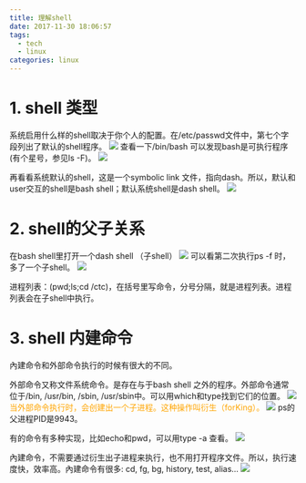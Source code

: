 ```yaml
---
title: 理解shell
date: 2017-11-30 18:06:57
tags:
  - tech
  - linux
categories: linux
---
```


# 1. shell 类型
系统启用什么样的shell取决于你个人的配置。在/etc/passwd文件中，第七个字段列出了默认的shell程序。
![](http://mitre.oss-cn-hangzhou.aliyuncs.com/blog_pic/shell-lijie.png)
查看一下/bin/bash 可以发现bash是可执行程序(有个星号，参见ls -F)。
![](http://mitre.oss-cn-hangzhou.aliyuncs.com/blog_pic/ls-bashshell.png)

再看看系统默认的shell，这是一个symbolic link 文件，指向dash。所以，默认和user交互的shell是bash shell；默认系统shell是dash shell。
![](http://mitre.oss-cn-hangzhou.aliyuncs.com/blog_pic/bin-sh-ls.png)

# 2. shell的父子关系
在bash shell里打开一个dash shell （子shell）
![](http://mitre.oss-cn-hangzhou.aliyuncs.com/chile-shell.png)
可以看第二次执行ps -f 时，多了一个子shell。
![](http://mitre.oss-cn-hangzhou.aliyuncs.com/child-shell2.png)

进程列表：(pwd;ls;cd /ctc)，在括号里写命令，分号分隔，就是进程列表。进程列表会在子shell中执行。

# 3. shell 内建命令
內建命令和外部命令执行的时候有很大的不同。

外部命令又称文件系统命令。是存在与于bash shell 之外的程序。外部命令通常位于/bin, /usr/bin, /sbin, /usr/sbin中。可以用which和type找到它们的位置。
![](http://mitre.oss-cn-hangzhou.aliyuncs.com/blog_pic2/bultin-cmd.png)
<font color='orange'> 当外部命令执行时，会创建出一个子进程。这种操作叫衍生（forKing）。</font>
![](http://mitre.oss-cn-hangzhou.aliyuncs.com/blog_pic2/shell-forking.png)
ps的父进程PID是9943。  

有的命令有多种实现，比如echo和pwd，可以用type -a 查看。
![](http://mitre.oss-cn-hangzhou.aliyuncs.com/blog_pic2/bultin-cmd-pwd.png)    

內建命令，不需要通过衍生出子进程来执行，也不用打开程序文件。所以，执行速度快，效率高。內建命令有很多: cd, fg, bg, history, test, alias...
![](http://mitre.oss-cn-hangzhou.aliyuncs.com/blog_pic2/bultin-cmd-alias.png)
